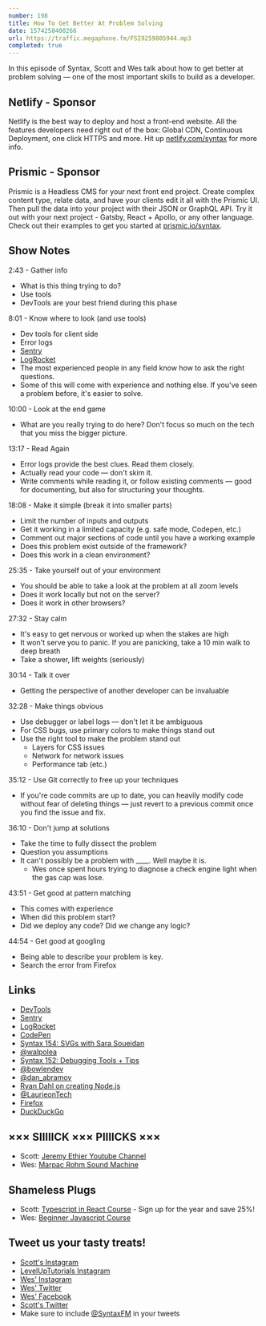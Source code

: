 ```yaml
---
number: 198
title: How To Get Better At Problem Solving
date: 1574258400266
url: https://traffic.megaphone.fm/FSI9259805944.mp3
completed: true
---
```


In this episode of Syntax, Scott and Wes talk about how to get better at problem solving — one of the most important skills to build as a developer.

## Netlify - Sponsor
Netlify is the best way to deploy and host a front-end website. All the features developers need right out of the box: Global CDN, Continuous Deployment, one click HTTPS and more. Hit up [netlify.com/syntax](https://netlify.com/syntax) for more info.

## Prismic - Sponsor
Prismic is a Headless CMS for your next front end project. Create complex content type, relate data, and have your clients edit it all with the Prismic UI. Then pull the data into your project with their JSON or GraphQL API. Try it out with your next project - Gatsby, React + Apollo, or any other language. Check out their examples to get you started at [prismic.io/syntax](https://prismic.io/syntax). 

## Show Notes

2:43 - Gather info

* What is this thing trying to do? 
* Use tools
* DevTools are your best friend during this phase

8:01 - Know where to look (and use tools)

* Dev tools for client side
* Error logs
* [Sentry](https://sentry.io/)
* [LogRocket](https://logrocket.com/syntax)
* The most experienced people in any field know how to ask the right questions.
* Some of this will come with experience and nothing else. If you've seen a problem before, it's easier to solve.

10:00 - Look at the end game

* What are you really trying to do here? Don't focus so much on the tech that you miss the bigger picture. 

13:17 - Read Again

* Error logs provide the best clues. Read them closely.
* Actually read your code — don't skim it.
* Write comments while reading it, or follow existing comments — good for documenting, but also for structuring your thoughts.

18:08 - Make it simple (break it into smaller parts)

* Limit the number of inputs and outputs
* Get it working in a limited capacity (e.g. safe mode, Codepen, etc.)
* Comment out major sections of code until you have a working example
* Does this problem exist outside of the framework?
* Does this work in a clean environment?

25:35 - Take yourself out of your environment

* You should be able to take a look at the problem at all zoom levels
* Does it work locally but not on the server?
* Does it work in other browsers?

27:32 - Stay calm

* It's easy to get nervous or worked up when the stakes are high
* It won't serve you to panic. If you are panicking, take a 10 min walk to deep breath
* Take a shower, lift weights (seriously)

30:14 - Talk it over

* Getting the perspective of another developer can be invaluable

32:28 - Make things obvious

* Use debugger or label logs — don't let it be ambiguous
* For CSS bugs, use primary colors to make things stand out
* Use the right tool to make the problem stand out
  * Layers for CSS issues
  * Network for network issues
  * Performance tab (etc.)

35:12 - Use Git correctly to free up your techniques

* If you're code commits are up to date, you can heavily modify code without fear of deleting things — just revert to a previous commit once you find the issue and fix.

36:10 - Don't jump at solutions

* Take the time to fully dissect the problem
* Question you assumptions
* It can't possibly be a problem with ____. Well maybe it is.
  * Wes once spent hours trying to diagnose a check engine light when the gas cap was lose.

43:51 - Get good at pattern matching

* This comes with experience
* When did this problem start? 
* Did we deploy any code? Did we change any logic? 

44:54 - Get good at googling

* Being able to describe your problem is key.
* Search the error from Firefox

## Links
* [DevTools](https://developers.google.com/web/tools/chrome-devtools)
* [Sentry](https://sentry.io/)
* [LogRocket](https://logrocket.com/syntax)
* [CodePen](https://codepen.io/)
* [Syntax 154: SVGs with Sara Soueidan](https://syntax.fm/show/154/svgs-with-sara-soueidan)
* [@walpolea](https://twitter.com/walpolea)
* [Syntax 152: Debugging Tools + Tips](https://syntax.fm/show/152/debugging-tools-tips)
* [@bowlendev](https://twitter.com/bowlendev)
* [@dan_abramov](https://twitter.com/dan_abramov)
* [Ryan Dahl on creating Node.js](https://youtu.be/EeYvFl7li9E)
* [@LaurieonTech](https://twitter.com/LaurieonTech)
* [Firefox](https://www.mozilla.org/)
* [DuckDuckGo](https://duckduckgo.com/)

## ××× SIIIIICK ××× PIIIICKS ×××
* Scott: [Jeremy Ethier Youtube Channel](https://www.youtube.com/channel/UCERm5yFZ1SptUEU4wZ2vJvw)
* Wes: [Marpac Rohm Sound Machine](https://amzn.to/2Ncp1rw)

## Shameless Plugs
* Scott: [Typescript in React Course](https://www.leveluptutorials.com/pro) - Sign up for the year and save 25%!
* Wes: [Beginner Javascript Course](https://beginnerjavascript.com)

## Tweet us your tasty treats!
* [Scott's Instagram](https://www.instagram.com/stolinski/)
* [LevelUpTutorials Instagram](https://www.instagram.com/LevelUpTutorials/)
* [Wes' Instagram](https://www.instagram.com/wesbos/)
* [Wes' Twitter](https://twitter.com/wesbos)
* [Wes' Facebook](https://www.facebook.com/wesbos.developer)
* [Scott's Twitter](https://twitter.com/stolinski)
* Make sure to include [@SyntaxFM](https://twitter.com/SyntaxFM) in your tweets